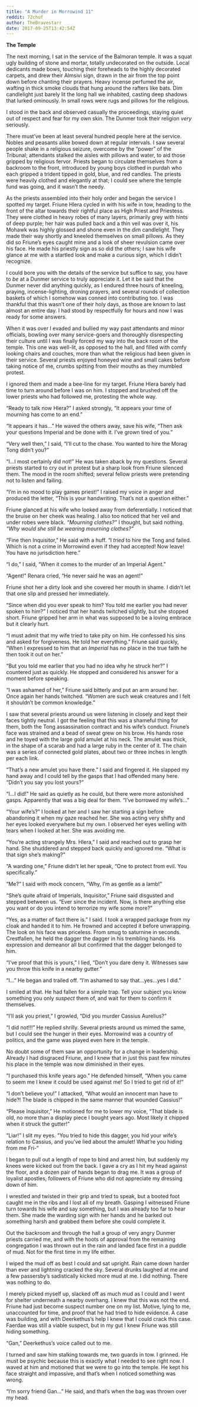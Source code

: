 ```yaml
---
title: "A Murder in Morrowind 11"
reddit: 72chuf
author: TheBravestarr
date: 2017-09-25T13:42:54Z
---
```


**The Temple**
	
The next morning, I sat in the service of the Balmoran temple. It was a squat ugly building of stone and mortar, totally undecorated on the outside.  Local dedicants made bows, touching their foreheads to the highly decorated carpets, and drew their Almsivi sign, drawn in the air from the top point down before chanting their prayers. Heavy incense perfumed the air, wafting in thick smoke clouds that hung around the rafters like bats. Dim candlelight just barely lit the long hall we inhabited, casting deep shadows that lurked ominously. In small rows were rugs and pillows for the religious. 

I stood in the back and observed casually the proceedings, staying quiet out of respect and fear for my own skin. The Dunmer took their religion *very* seriously.
	
There must’ve been at least several hundred people here at the service. Nobles and peasants alike bowed down at regular intervals. I saw several people shake in a religious seizure, overcome by the “power” of the Tribunal; attendants stalked the aisles with pillows and water, to aid those gripped by religious fervor. Priests began to circulate themselves from a backroom to the front, introduced by young boys clothed in purdah who each gripped a trident tipped in gold, blue, and red candles. The priests were heavily clothed and elegantly at that; I could see where the temple fund was going, and it wasn’t the needy.
	
As the priests assembled into their holy order and began the service I spotted my target. Friune Hlera cycled in with his wife in tow, heading to the front of the altar towards their rightful place as High Priest and Priestess. They were clothed in heavy robes of many layers, primarily grey with hints of deep purple; her hair was pulled back and a thin veil was over it, his Mohawk was highly glossed and shone even in the dim candlelight. They made their way shortly and kneeled themselves on small pillows. As they did so Friune’s eyes caught mine and a look of sheer revulsion came over his face. He made his priestly sign as so did the others; I saw his wife glance at me with a startled look and make a curious sign, which I didn’t recognize. 
	
I could bore you with the details of the service but suffice to say, you have to *be* at a Dunmer service to truly appreciate it. Let it be said that the Dunmer never did anything quickly, as I endured three hours of kneeling, praying, incense-lighting, droning prayers, and several rounds of collection baskets of which I somehow was conned into contributing too. I was thankful that this wasn’t one of their holy days, as those are known to last almost an entire day. I had stood by respectfully for hours and now I was ready for some answers.
	
When it was over I evaded and bullied my way past attendants and minor officials, bowling over many service-goers and thoroughly disrespecting their culture until I was finally forced my way into the back room of the temple. This one was well-lit, as opposed to the hall, and filled with comfy looking chairs and couches, more than what the religious had been given in their service. Several priests enjoyed honeyed wine and small cakes before taking notice of me, crumbs spitting from their mouths as they mumbled protest.
	
I ignored them and made a bee-line for my target. Friune Hlera barely had time to turn around before I was on him. I stopped and brushed off the lower priests who had followed me, protesting the whole way.
	
“Ready to talk now Hlera?” I asked strongly, “It appears your time of mourning has come to an end.”
	
“It appears it has…” He waved the others away, save his wife, “Then ask your questions Imperial and be done with it. I’ve grown tired of you.”
	
“Very well then,” I said, “I’ll cut to the chase. You wanted to hire the Morag Tong didn’t you?”	
	
“I…I most certainly did not!” He was taken aback by my questions. Several priests started to cry out in protest but a sharp look from Friune silenced them. The mood in the room shifted; several fellow priests were pretending not to listen and failing.
	
“I’m in no mood to play games priest!” I raised my voice in anger and produced the letter, “This is your handwriting. That’s not a question either.”
	
Friune glanced at his wife who looked away from deferentially. I noticed that the bruise on her cheek was healing. I also too noticed that her veil and under robes were black. *“Mourning clothes?”* I thought, but said nothing. *“Why would she still be wearing mourning clothes?”*
	
“Fine then Inquisitor,” He said with a huff. “I *tried* to hire the Tong and failed. Which is not a crime in Morrowind even if they had accepted! Now leave! You have no jurisdiction here.”
	
“I do,” I said, “When it comes to the murder of an Imperial Agent.” 
	
“Agent!” Renara cried, “He never said he was an agent!”
	
Friune shot her a dirty look and she covered her mouth in shame. I didn’t let that one slip and pressed her immediately.
	
“Since when did you ever speak to him? You told me earlier you had never spoken to him?” I noticed that her hands twitched slightly, but she stopped short. Friune gripped her arm in what was supposed to be a loving embrace but it clearly hurt.
	
“I must admit that my wife tried to take pity on him. He confessed his sins and asked for forgiveness. He told her everything.” Friune said quickly, “When I expressed to him that an *Imperial* has no place in the true faith he then took it out on her.”
	
“But you told me earlier that you had no idea why he struck her?” I countered just as quickly. He stopped and considered his answer for a moment before speaking.
	
“I was ashamed of her,” Friune said bitterly and put an arm around her. Once again her hands twitched. “Women are such weak creatures and I felt it shouldn’t be common knowledge.”
	
I saw that several priests around us were listening in closely and kept their faces tightly neutral. I got the feeling that this was a shameful thing for them, both the Tong assassination contract and his wife’s conduct. Friune’s face was strained and a bead of sweat grew on his brow. His hands rose and he toyed with the large gold amulet at his neck. The amulet was thick, in the shape of a scarab and had a large ruby in the center of it. The chain was a series of connected gold plates, about two or three inches in length per each link.
	
“That’s a new amulet you have there.” I said and fingered it. He slapped my hand away and I could tell by the gasps that I had offended many here. “Didn’t you say you lost yours?”
	
“I…I did!” He said as quietly as he could, but there were more astonished gasps. Apparently that was a big deal for them.  “I’ve borrowed my wife’s...”
	
“Your wife’s?” I looked at her and I saw her starting a sign before abandoning it when my gaze reached her. She was acting very shifty and her eyes looked everywhere but my own. I observed her eyes welling with tears when I looked at her. She was avoiding me.
	
“You’re acting strangely Mrs. Hlera,” I said and reached out to grasp her hand. She shuddered and stepped back quickly and ignored me. “What is that sign she’s making?”
	
“A warding one,” Friune didn’t let her speak, “One to protect from evil. You specifically.”
	
“Me?” I said with mock concern, “Why, I’m as gentle as a lamb!”
	
“She’s quite afraid of Imperials, Inquisitor,” Friune said disgusted and stepped between us. “Ever since the incident. Now, is there anything else you want or do you intend to terrorize my wife some more?”
	
“Yes, as a matter of fact there is.” I said. I took a wrapped package from my cloak and handed it to him. He frowned and accepted it before unwrapping. The look on his face was priceless. From smug to saturnine in seconds. Crestfallen, he held the dagger the dagger in his trembling hands. His expression and demeanor all but confirmed that the dagger belonged to him.
 
“I’ve proof that this is yours,” I lied, “Don’t you dare deny it. Witnesses saw you throw this knife in a nearby gutter.”

“I…” He began and trailed off. “I’m ashamed to say that…yes…yes I did.”

I smiled at that. He had fallen for a simple trap. Tell your subject you know something you only *suspect* them of, and wait for them to confirm it themselves.

 “I’ll ask you priest,” I growled, “Did you murder Cassius Aurelius?”

“I did not!!!” He replied shrilly. Several priests around us mimed the same, but I could see the hunger in their eyes. Morrowind was a country of politics, and the game was played even here in the temple. 

No doubt some of them saw an opportunity for a change in leadership. Already I had disgraced Friune, and I knew that in just this past few minutes his place in the temple was now diminished in their eyes.

“I purchased this knife years ago.” He defended himself, “When you came to seem me I knew it could be used against me! So I tried to get rid of it!”

“I don’t believe you!” I attacked, “What would an innocent man have to hide?! The blade is chipped in the same manner that wounded Cassius!”

“Please Inquisitor,” He motioned for me to lower my voice, “That blade is old, no more than a display piece I bought years ago. Most likely it chipped when it struck the gutter!”

“Liar!” I slit my eyes. “You tried to hide this dagger, you hid your wife’s relation to Cassius, and you’ve lied about the amulet! What’re you hiding from me Fri-“

I began to pull out a length of rope to bind and arrest him, but suddenly my knees were kicked out from the back. I gave a cry as I hit my head against the floor, and a dozen pair of hands began to drag me. It was a group of loyalist apostles, followers of Friune who did not appreciate my dressing down of him.

I wrestled and twisted in their grip and tried to speak, but a booted foot caught me in the ribs and I lost all of my breath. Gasping I witnessed Friune turn towards his wife and say something, but I was already too far to hear them. She made the warding sign with her hands and he barked out something harsh and grabbed them before she could complete it. 

Out the backroom and through the hall a group of very angry Dunmer priests carried me, and with the hoots of approval from the remaining congregation I was thrown out in the rain and landed face first in a puddle of mud. Not for the first time in my life either. 

I wiped the mud off as best I could and sat upright. Rain came down harder than ever and lightning cracked the sky. Several drunks laughed at me and a few passersby’s sadistically kicked more mud at me. I did nothing. There was nothing to do.

I merely picked myself up, slacked off as much mud as I could and I went for shelter underneath a nearby overhang. I knew that this was not the end. Friune had just become suspect number one on my list. Motive, lying to me, unaccounted for time, and proof that he had tried to hide evidence. A case was building, and with Deerkethus’s help I knew that I could crack this case. Faerdae was still a viable suspect, but in my gut I knew Friune was still hiding something.

“Gan,” Deerkethus’s voice called out to me. 

I turned and saw him stalking towards me, two guards in tow. I grinned. He must be psychic because this is exactly what I needed to see right now. I waved at him and motioned that we were to go into the temple. He kept his face straight and impassive, and that’s when I noticed something was wrong.

“I’m sorry friend Gan…” He said, and that’s when the bag was thrown over my head.

